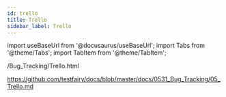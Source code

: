 ```yaml
---
id: trello
title: Trello
sidebar_label: Trello
---
```


import useBaseUrl from '@docusaurus/useBaseUrl';
import Tabs from '@theme/Tabs';
import TabItem from '@theme/TabItem';

/Bug_Tracking/Trello.html

https://github.com/testfairy/docs/blob/master/docs/0531_Bug_Tracking/05_Trello.md